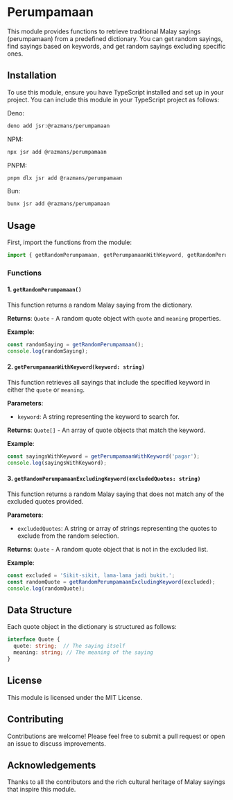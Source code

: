 # Perumpamaan

This module provides functions to retrieve traditional Malay sayings (perumpamaan) from a predefined dictionary. You can get random sayings, find sayings based on keywords, and get random sayings excluding specific ones.

## Installation

To use this module, ensure you have TypeScript installed and set up in your project. You can include this module in your TypeScript project as follows:

Deno:
```bash
deno add jsr:@razmans/perumpamaan
```

NPM:
```bash
npx jsr add @razmans/perumpamaan
```

PNPM:
```bash
pnpm dlx jsr add @razmans/perumpamaan
```

Bun:
```bash
bunx jsr add @razmans/perumpamaan
```

## Usage

First, import the functions from the module:

```typescript
import { getRandomPerumpamaan, getPerumpamaanWithKeyword, getRandomPerumpamaanExcludingKeyword } from './perumpamaan.js';
```

### Functions

#### 1. `getRandomPerumpamaan()`

This function returns a random Malay saying from the dictionary.

**Returns**: `Quote` - A random quote object with `quote` and `meaning` properties.

**Example**:

```typescript
const randomSaying = getRandomPerumpamaan();
console.log(randomSaying);
```

#### 2. `getPerumpamaanWithKeyword(keyword: string)`

This function retrieves all sayings that include the specified keyword in either the `quote` or `meaning`.

**Parameters**:
- `keyword`: A string representing the keyword to search for.

**Returns**: `Quote[]` - An array of quote objects that match the keyword.

**Example**:

```typescript
const sayingsWithKeyword = getPerumpamaanWithKeyword('pagar');
console.log(sayingsWithKeyword);
```

#### 3. `getRandomPerumpamaanExcludingKeyword(excludedQuotes: string)`

This function returns a random Malay saying that does not match any of the excluded quotes provided.

**Parameters**:
- `excludedQuotes`: A string or array of strings representing the quotes to exclude from the random selection.

**Returns**: `Quote` - A random quote object that is not in the excluded list.

**Example**:

```typescript
const excluded = 'Sikit-sikit, lama-lama jadi bukit.';
const randomQuote = getRandomPerumpamaanExcludingKeyword(excluded);
console.log(randomQuote);
```

## Data Structure

Each quote object in the dictionary is structured as follows:

```typescript
interface Quote {
  quote: string;  // The saying itself
  meaning: string; // The meaning of the saying
}
```

## License

This module is licensed under the MIT License.

## Contributing

Contributions are welcome! Please feel free to submit a pull request or open an issue to discuss improvements.

## Acknowledgements

Thanks to all the contributors and the rich cultural heritage of Malay sayings that inspire this module.